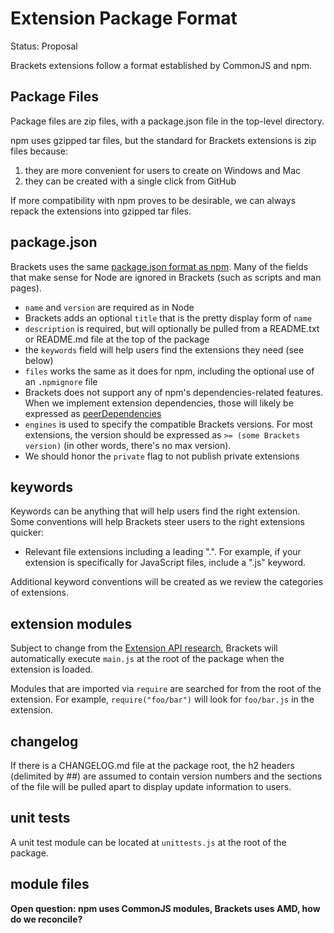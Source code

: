 # Extension Package Format #

Status: Proposal

Brackets extensions follow a format established by CommonJS and npm.

## Package Files ##

Package files are zip files, with a package.json file in the top-level directory.

npm uses gzipped tar files, but the standard for Brackets extensions is zip files because:

1. they are more convenient for users to create on Windows and Mac
2. they can be created with a single click from GitHub

If more compatibility with npm proves to be desirable, we can always repack the extensions into gzipped tar files.

## package.json ##

Brackets uses the same [package.json format as npm](https://npmjs.org/doc/json.html). Many of the fields that make sense for Node are ignored in Brackets (such as scripts and man pages).

* `name` and `version` are required as in Node
* Brackets adds an optional `title` that is the pretty display form of `name`
* `description` is required, but will optionally be pulled from a README.txt or README.md file at the top of the package
* the `keywords` field will help users find the extensions they need (see below)
* `files` works the same as it does for npm, including the optional use of an `.npmignore` file
* Brackets does not support any of npm's dependencies-related features. When we implement extension dependencies, those will likely be expressed as [peerDependencies](http://blog.nodejs.org/2013/02/07/peer-dependencies/)
* `engines` is used to specify the compatible Brackets versions. For most extensions, the version should be expressed as `>= (some Brackets version)` (in other words, there's no max version).
* We should honor the `private` flag to not publish private extensions

## keywords ##

Keywords can be anything that will help users find the right extension. Some conventions will help Brackets steer users to the right extensions quicker:

* Relevant file extensions including a leading ".". For example, if your extension is specifically for JavaScript files, include a ".js" keyword.

Additional keyword conventions will be created as we review the categories of extensions.

## extension modules ##

Subject to change from the [Extension API research](https://trello.com/card/5-research-extension-api/4f90a6d98f77505d7940ce88/769), Brackets will automatically execute `main.js` at the root of the package when the extension is loaded.

Modules that are imported via `require` are searched for from the root of the extension. For example, `require("foo/bar")` will look for `foo/bar.js` in the extension.

## changelog ##

If there is a CHANGELOG.md file at the package root, the h2 headers (delimited by ##) are assumed to contain version numbers and the sections of the file will be pulled apart to display update information to users.

## unit tests ##

A unit test module can be located at `unittests.js` at the root of the package.

## module files ##

**Open question: npm uses CommonJS modules, Brackets uses AMD, how do we reconcile?**